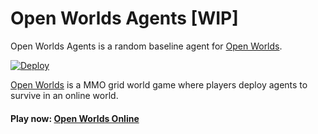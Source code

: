 # Open Worlds Agents [WIP]

Open Worlds Agents is a random baseline agent for [Open Worlds](https://github.com/jetnew/open-worlds). 

[![Deploy](https://www.herokucdn.com/deploy/button.svg)](https://heroku.com/deploy?template=https://github.com/open-worlds-online/open-worlds-agents)

[Open Worlds](https://github.com/jetnew/open-worlds) is a MMO grid world game where players deploy agents to survive in an online world.

#### Play now: [Open Worlds Online](https://share.streamlit.io/jetnew/open-worlds)